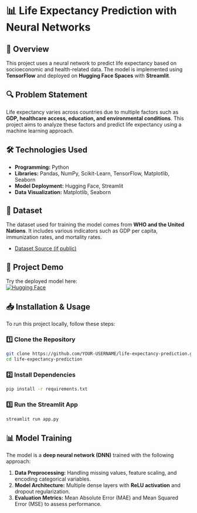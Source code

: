 # 📊 Life Expectancy Prediction with Neural Networks

## 🌟 Overview
This project uses a neural network to predict life expectancy based on socioeconomic and health-related data. The model is implemented using **TensorFlow** and deployed on **Hugging Face Spaces** with **Streamlit**.

## 🔍 Problem Statement
Life expectancy varies across countries due to multiple factors such as **GDP, healthcare access, education, and environmental conditions**. This project aims to analyze these factors and predict life expectancy using a machine learning approach.

## 🛠 Technologies Used
- **Programming:** Python
- **Libraries:** Pandas, NumPy, Scikit-Learn, TensorFlow, Matplotlib, Seaborn
- **Model Deployment:** Hugging Face, Streamlit
- **Data Visualization:** Matplotlib, Seaborn

## 📂 Dataset
The dataset used for training the model comes from **WHO and the United Nations**. It includes various indicators such as GDP per capita, immunization rates, and mortality rates.
- [Dataset Source (if public)](https://www.kaggle.com/datasets/lashagoch/life-expectancy-who-updated)

## 🚀 Project Demo
Try the deployed model here:  
[![Hugging Face](https://img.shields.io/badge/🤗-Try%20it%20on%20Hugging%20Face-blue)](https://huggingface.co/spaces/danycywiak/life-expectancy)

## 📥 Installation & Usage
To run this project locally, follow these steps:

### 1️⃣ Clone the Repository
```bash
git clone https://github.com/YOUR-USERNAME/life-expectancy-prediction.git
cd life-expectancy-prediction
```

### 2️⃣ Install Dependencies
```bash
pip install -r requirements.txt
```

### 3️⃣ Run the Streamlit App
```bash
streamlit run app.py
```

## 📊 Model Training
The model is a **deep neural network (DNN)** trained with the following approach:
1. **Data Preprocessing:** Handling missing values, feature scaling, and encoding categorical variables.
2. **Model Architecture:** Multiple dense layers with **ReLU activation** and dropout regularization.
3. **Evaluation Metrics:** Mean Absolute Error (MAE) and Mean Squared Error (MSE) to assess performance.
